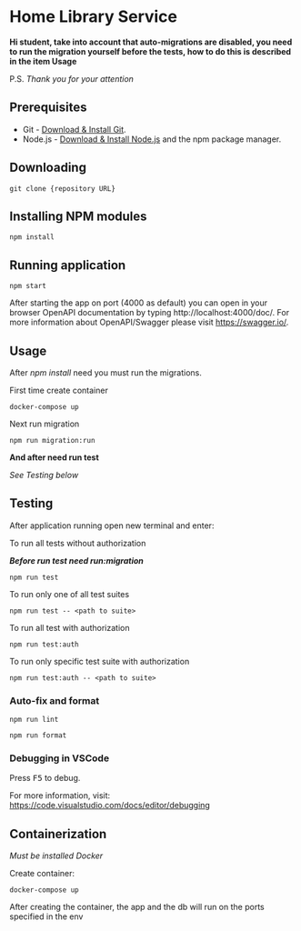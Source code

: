 # Home Library Service
__Hi student, take into account that auto-migrations are disabled, you need to run the migration yourself before the tests, how to do this is described in the item Usage__  

P.S. _Thank you for your attention_
## Prerequisites

- Git - [Download & Install Git](https://git-scm.com/downloads).
- Node.js - [Download & Install Node.js](https://nodejs.org/en/download/) and the npm package manager.

## Downloading

```
git clone {repository URL}
```

## Installing NPM modules

```
npm install
```

## Running application

```
npm start
```

After starting the app on port (4000 as default) you can open
in your browser OpenAPI documentation by typing http://localhost:4000/doc/.
For more information about OpenAPI/Swagger please visit https://swagger.io/.

## Usage
After _npm install_ need you must run the migrations.

First time create container
```
docker-compose up
```

Next run migration
```
npm run migration:run
```
__And after need run test__

_See Testing below_


## Testing

After application running open new terminal and enter:

To run all tests without authorization

___Before run test need run:migration___

```
npm run test
```

To run only one of all test suites

```
npm run test -- <path to suite>
```

To run all test with authorization

```
npm run test:auth
```

To run only specific test suite with authorization

```
npm run test:auth -- <path to suite>
```

### Auto-fix and format

```
npm run lint
```

```
npm run format
```

### Debugging in VSCode

Press <kbd>F5</kbd> to debug.

For more information, visit: https://code.visualstudio.com/docs/editor/debugging

## Containerization

_Must be installed Docker_

Create container:

```
docker-compose up
```
After creating the container, the app and the db will run on the ports specified in the env



